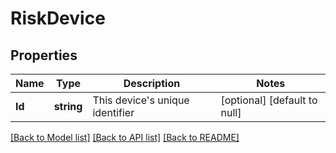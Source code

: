 # RiskDevice

## Properties
Name | Type | Description | Notes
------------ | ------------- | ------------- | -------------
**Id** | **string** | This device&#x27;s unique identifier | [optional] [default to null]

[[Back to Model list]](../README.md#documentation-for-models) [[Back to API list]](../README.md#documentation-for-api-endpoints) [[Back to README]](../README.md)

